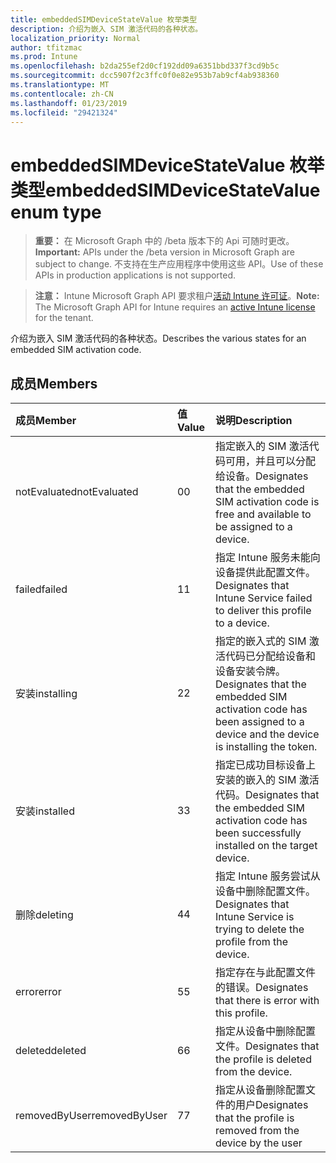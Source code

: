 ```yaml
---
title: embeddedSIMDeviceStateValue 枚举类型
description: 介绍为嵌入 SIM 激活代码的各种状态。
localization_priority: Normal
author: tfitzmac
ms.prod: Intune
ms.openlocfilehash: b2da255ef2d0cf192dd09a6351bbd337f3cd9b5c
ms.sourcegitcommit: dcc5907f2c3ffc0f0e82e953b7ab9cf4ab938360
ms.translationtype: MT
ms.contentlocale: zh-CN
ms.lasthandoff: 01/23/2019
ms.locfileid: "29421324"
---
```

# <a name="embeddedsimdevicestatevalue-enum-type"></a><span data-ttu-id="67f4c-103">embeddedSIMDeviceStateValue 枚举类型</span><span class="sxs-lookup"><span data-stu-id="67f4c-103">embeddedSIMDeviceStateValue enum type</span></span>

> <span data-ttu-id="67f4c-104">**重要：** 在 Microsoft Graph 中的 /beta 版本下的 Api 可随时更改。</span><span class="sxs-lookup"><span data-stu-id="67f4c-104">**Important:** APIs under the /beta version in Microsoft Graph are subject to change.</span></span> <span data-ttu-id="67f4c-105">不支持在生产应用程序中使用这些 API。</span><span class="sxs-lookup"><span data-stu-id="67f4c-105">Use of these APIs in production applications is not supported.</span></span>

> <span data-ttu-id="67f4c-106">**注意：** Intune Microsoft Graph API 要求租户[活动 Intune 许可证](https://go.microsoft.com/fwlink/?linkid=839381)。</span><span class="sxs-lookup"><span data-stu-id="67f4c-106">**Note:** The Microsoft Graph API for Intune requires an [active Intune license](https://go.microsoft.com/fwlink/?linkid=839381) for the tenant.</span></span>

<span data-ttu-id="67f4c-107">介绍为嵌入 SIM 激活代码的各种状态。</span><span class="sxs-lookup"><span data-stu-id="67f4c-107">Describes the various states for an embedded SIM activation code.</span></span>

## <a name="members"></a><span data-ttu-id="67f4c-108">成员</span><span class="sxs-lookup"><span data-stu-id="67f4c-108">Members</span></span>
|<span data-ttu-id="67f4c-109">成员</span><span class="sxs-lookup"><span data-stu-id="67f4c-109">Member</span></span>|<span data-ttu-id="67f4c-110">值</span><span class="sxs-lookup"><span data-stu-id="67f4c-110">Value</span></span>|<span data-ttu-id="67f4c-111">说明</span><span class="sxs-lookup"><span data-stu-id="67f4c-111">Description</span></span>|
|:---|:---|:---|
|<span data-ttu-id="67f4c-112">notEvaluated</span><span class="sxs-lookup"><span data-stu-id="67f4c-112">notEvaluated</span></span>|<span data-ttu-id="67f4c-113">0</span><span class="sxs-lookup"><span data-stu-id="67f4c-113">0</span></span>|<span data-ttu-id="67f4c-114">指定嵌入的 SIM 激活代码可用，并且可以分配给设备。</span><span class="sxs-lookup"><span data-stu-id="67f4c-114">Designates that the embedded SIM activation code is free and available to be assigned to a device.</span></span>|
|<span data-ttu-id="67f4c-115">failed</span><span class="sxs-lookup"><span data-stu-id="67f4c-115">failed</span></span>|<span data-ttu-id="67f4c-116">1</span><span class="sxs-lookup"><span data-stu-id="67f4c-116">1</span></span>|<span data-ttu-id="67f4c-117">指定 Intune 服务未能向设备提供此配置文件。</span><span class="sxs-lookup"><span data-stu-id="67f4c-117">Designates that Intune Service failed to deliver this profile to a device.</span></span>|
|<span data-ttu-id="67f4c-118">安装</span><span class="sxs-lookup"><span data-stu-id="67f4c-118">installing</span></span>|<span data-ttu-id="67f4c-119">2</span><span class="sxs-lookup"><span data-stu-id="67f4c-119">2</span></span>|<span data-ttu-id="67f4c-120">指定的嵌入式的 SIM 激活代码已分配给设备和设备安装令牌。</span><span class="sxs-lookup"><span data-stu-id="67f4c-120">Designates that the embedded SIM activation code has been assigned to a device and the device is installing the token.</span></span>|
|<span data-ttu-id="67f4c-121">安装</span><span class="sxs-lookup"><span data-stu-id="67f4c-121">installed</span></span>|<span data-ttu-id="67f4c-122">3</span><span class="sxs-lookup"><span data-stu-id="67f4c-122">3</span></span>|<span data-ttu-id="67f4c-123">指定已成功目标设备上安装的嵌入的 SIM 激活代码。</span><span class="sxs-lookup"><span data-stu-id="67f4c-123">Designates that the embedded SIM activation code has been successfully installed on the target device.</span></span>|
|<span data-ttu-id="67f4c-124">删除</span><span class="sxs-lookup"><span data-stu-id="67f4c-124">deleting</span></span>|<span data-ttu-id="67f4c-125">4</span><span class="sxs-lookup"><span data-stu-id="67f4c-125">4</span></span>|<span data-ttu-id="67f4c-126">指定 Intune 服务尝试从设备中删除配置文件。</span><span class="sxs-lookup"><span data-stu-id="67f4c-126">Designates that Intune Service is trying to delete the profile from the device.</span></span>|
|<span data-ttu-id="67f4c-127">error</span><span class="sxs-lookup"><span data-stu-id="67f4c-127">error</span></span>|<span data-ttu-id="67f4c-128">5</span><span class="sxs-lookup"><span data-stu-id="67f4c-128">5</span></span>|<span data-ttu-id="67f4c-129">指定存在与此配置文件的错误。</span><span class="sxs-lookup"><span data-stu-id="67f4c-129">Designates that there is error with this profile.</span></span>|
|<span data-ttu-id="67f4c-130">deleted</span><span class="sxs-lookup"><span data-stu-id="67f4c-130">deleted</span></span>|<span data-ttu-id="67f4c-131">6</span><span class="sxs-lookup"><span data-stu-id="67f4c-131">6</span></span>|<span data-ttu-id="67f4c-132">指定从设备中删除配置文件。</span><span class="sxs-lookup"><span data-stu-id="67f4c-132">Designates that the profile is deleted from the device.</span></span>|
|<span data-ttu-id="67f4c-133">removedByUser</span><span class="sxs-lookup"><span data-stu-id="67f4c-133">removedByUser</span></span>|<span data-ttu-id="67f4c-134">7</span><span class="sxs-lookup"><span data-stu-id="67f4c-134">7</span></span>|<span data-ttu-id="67f4c-135">指定从设备删除配置文件的用户</span><span class="sxs-lookup"><span data-stu-id="67f4c-135">Designates that the profile is removed from the device by the user</span></span>|





